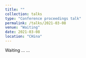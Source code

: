 ```yaml
---
title: ""
collection: talks
type: "Conference proceedings talk"
permalink: /talks/2021-03-08
venue: "Waiting"
date: 2021-03-08
location: "CHina"
---
```


Waiting ... ...
